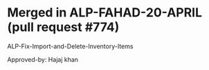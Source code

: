 # Merged in ALP-FAHAD-20-APRIL (pull request #774)

ALP-Fix-Import-and-Delete-Inventory-Items

Approved-by: Hajaj khan
